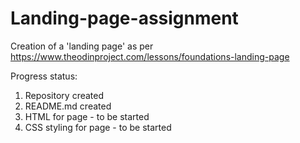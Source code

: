 # Landing-page-assignment
Creation of a 'landing page' as per https://www.theodinproject.com/lessons/foundations-landing-page

Progress status:
1. Repository created
2. README.md created
3. HTML for page - to be started
4. CSS styling for page - to be started